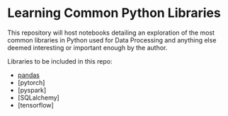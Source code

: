 # Learning Common Python Libraries
This repository will host notebooks detailing an exploration of the most common 
libraries in Python used for Data Processing and anything else deemed 
interesting or important enough by the author.

Libraries to be included in this repo:
- [pandas](/pandas)
- [pytorch]
- [pyspark]
- [SQLalchemy]
- [tensorflow]
